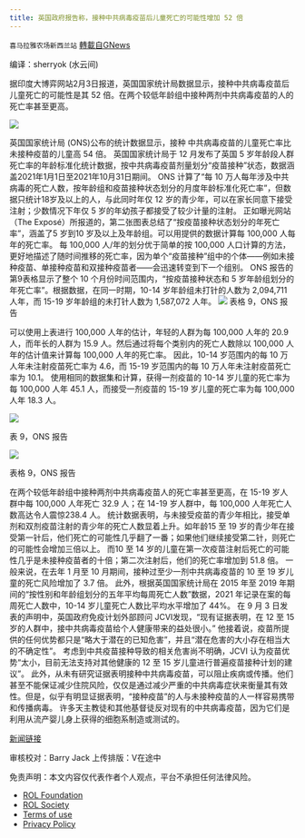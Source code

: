 ```yaml
---
title: 英国政府报告称，接种中共病毒疫苗后儿童死亡的可能性增加 52 倍
---
```

`喜马拉雅农场新西兰站` [轉載自GNews](https://gnews.org/zh-hans/1957541/)

编译：sherryok (水云间)

据印度大博弈网站2月3日报道，英国国家统计局数据显示，接种中共病毒疫苗后儿童死亡的可能性是其 52 倍。在两个较低年龄组中接种两剂中共病毒疫苗的人的死亡率甚至更高。

![](https://assets.gnews.org/wp-content/uploads/2022/02/Children52TimesMoreLikelyToDieFollowingCOVIDVaccineSaysBritishGovtReport.jpg)

英国国家统计局 (ONS)公布的统计数据显示，接种 中共病毒疫苗的儿童死亡率比未接种疫苗的儿童高 54 倍。
英国国家统计局于 12 月发布了英国 5 岁年龄段人群死亡率的年龄标准化统计数据，按中共病毒疫苗剂量划分“疫苗接种”状态，数据涵盖2021年1月1日至2021年10月31日期间。
ONS 计算了“每 10 万人每年涉及中共病毒的死亡人数，按年龄组和疫苗接种状态划分的月度年龄标准化死亡率”，但数据只统计18岁及以上的人，与此同时年仅 12 岁的青少年，可以在家长同意下接受注射；少数情况下年仅 5 岁的年幼孩子都接受了较少计量的注射。
正如曝光网站（The Exposé）所报道的，第二张图表总结了“按疫苗接种状态划分的年死亡率”，涵盖了5 岁到10 岁及以上及年龄组。可以用提供的数据计算每 100,000 人每年的死亡率。
每 100,000 人/年的划分优于简单的按 100,000 人口计算的方法，更好地描述了随时间推移的死亡率，因为单个“疫苗接种”组中的个体——例如未接种疫苗、单接种疫苗和双接种疫苗者——会迅速转变到下一个组别。
ONS 报告的第9表格显示了整个 10 个月份时间范围内，“按疫苗接种状态和 5 岁年龄组划分的年死亡率”。根据数据，在同一时期，10-14 岁年龄组未打针的人数为 2,094,711 人年，而 15-19 岁年龄组的未打针人数为 1,587,072 人年。
![](https://assets.gnews.org/wp-content/uploads/2022/02/british-children-die-covid-vaccine-1.png)
表格 9，ONS 报告

可以使用上表进行 100,000 人年的估计，年轻的人群为每 100,000 人年的 20.9 人，而年长的人群为 15.9 人。然后通过将每个类别内的死亡人数除以 100,000 人年的估计值来计算每 100,000 人年的死亡率。
因此，10-14 岁范围内的每 10 万人年未注射疫苗死亡率为 4.6，而 15-19 岁范围内的每 10 万人年未注射疫苗死亡率为 10.1。
使用相同的数据集和计算，获得一剂疫苗的 10-14 岁儿童的死亡率为每 100,000 人年 45.1 人，而接受一剂疫苗的 15-19 岁儿童的死亡率为每 100,000 人年 18.3 人。

![](https://assets.gnews.org/wp-content/uploads/2022/02/british-children-die-covid-vaccine-2.png)

表 9，ONS 报告

![](https://assets.gnews.org/wp-content/uploads/2022/02/british-children-die-covid-vaccine-3.png)

表格 9，ONS 报告

在两个较低年龄组中接种两剂中共病毒疫苗人的死亡率甚至更高，在 15-19 岁人群中每 100,000 人年死亡 32.9 人；在 14-19 岁人群中，每 100,000 人年死亡人数高达令人震惊238.4 人。
统计数据表明，与未接受疫苗的青少年相比，接受单剂和双剂疫苗注射的青少年的死亡人数显着上升。如年龄15 至 19 岁的青少年在接受第一针后，他们死亡的可能性几乎翻了一番；如果他们继续接受第二针，则死亡的可能性会增加三倍以上。
而10 至 14 岁的儿童在第一次疫苗注射后死亡的可能性几乎是未接种疫苗者的十倍；第二次注射后，他们的死亡率增加到 51.8 倍。
一般来说，在去年 1 月至 10 月期间，接种过至少一剂中共病毒疫苗的 10 至 19 岁儿童的死亡风险增加了 3.7 倍。
此外，根据英国国家统计局在 2015 年至 2019 年期间的“按性别和年龄组划分的五年平均每周死亡人数”数据，2021 年记录在案的每周死亡人数中，10-14 岁儿童死亡人数比平均水平增加了 44%。
在 9 月 3 日发表的声明中，英国政府免疫计划外部顾问 JCVI发现，“现有证据表明，在 12 至 15 岁的人群中，接中共病毒疫苗给个人健康带来的益处很小。” 他接着说，疫苗所提供的任何优势都只是“略大于潜在的已知危害”，并且“潜在危害的大小存在相当大的不确定性”。
考虑到中共疫苗接种导致的相关危害尚不明确，JCVI 认为疫苗优势“太小，目前无法支持对其他健康的 12 至 15 岁儿童进行普遍疫苗接种计划的建议”。
此外，从未有研究证据表明接种中共病毒疫苗，可以阻止疾病或传播。他们甚至不能保证减少住院风险，仅仅是通过减少严重的中共病毒症状来衡量其有效性。但是，似乎有明显证据表明，“接种疫苗”的人与未接种疫苗的人一样容易携带和传播病毒。
许多天主教徒和其他基督徒反对现有的中共病毒疫苗，因为它们是利用从流产婴儿身上获得的细胞系制造或测试的。

[新闻链接](https://greatgameindia.com/children-die-covid-vaccine/)

审核校对：Barry Jack
上传排版：V在途中

 

免责声明：本文内容仅代表作者个人观点，平台不承担任何法律风险。

- [ROL Foundation](https://rolfoundation.org/)
- [ROL Society](https://rolsociety.org/)
- [Terms of use](https://gnews.org/terms-of-use-3/)
- [Privacy Policy](https://gnews.org/privacy-policy/)
